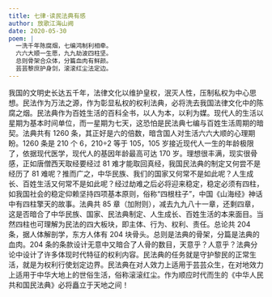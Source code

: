 ```yaml
---
title: 七律·读民法典有感
author: 放歌江海山阙
date: 2020-05-30
poem: |
  一洗千年陈腐烟，七编鸿制利相牵。
  六六大顺一生愿，九九劫波四柱坚。
  总则骨架合众体，分篇血肉有鲜颜。
  芸芸黎庶护身剑，滚滚红尘法定边。
---
```


我国的文明史长达五千年，法律文化以维护皇权，泯灭人性，压制私权为中心思想。民法作为万法之源，作为彰显私权的权利法典，必将洗去我国法律文化中的陈腐之烟。民法典作为百姓生活的百科全书，以人为本，以利为媒。现代人的生活以星期为基本时间单位，而一星期为七天，这恐怕是民法典七编与百姓生活周期的暗契。法典共有 1260 条，其正好是六的倍数，暗含国人对生活六六大顺的心理期盼。1260 条是 210 个 6，210÷2 等于 105，105 岁接近现代人一生的年龄极限了，依据现代医学，现代人的基因年龄最高可达 170 岁。理想很丰满，现实很骨感，正如唐僧西天取经要经过 81 难才能取回真经，我国民法典的制定又何尝不是经历了 81 难呢？推而广之，中华民族、我们的国家又何常不是如此呢？人生成长、百姓生活又何常不是如此呢？经过劫难之后必将迎来稳定，稳定必须有四柱，如我国社会的稳定仰赖坚持四项基本原则，俗称“四根柱子”，中国《山海经》神话中有四柱擎天的故事。法典共 85 章（加附则），减去九九八十一章，还剩四章，这是否暗合了中华民族、国家、民法典制定、人生成长、百姓生活的本来面目。当然四柱也可理解为民法的四大板块，即主体、行为、权利、责任。总论共 204 条，据人体解剖学，东方人体有 204 块骨头。总则是法典的骨架，分篇是法典的血肉。204 条的条款设计无意中又暗合了人骨的数目，天意乎？人意乎？法典分论中设计了许多体现时代特征的权利内容。民法典的任务就是守护黎民的正常生活，就是为权利行使划定边界。民法典在对人效力上适用于芸芸众生，在对地效力上适用于中华大地上的世俗生活，俗称滚滚红尘。作为顺应时代而生的《中华人民共和国民法典》必将矗立于天地之间！
